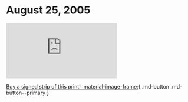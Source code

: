 # August 25, 2005

![](https://www.achewood.com/comic.php?date=08252005)

[Buy a signed strip of this print! :material-image-frame:](https://achewood-holiday-pop-up.myshopify.com/products/strip#08282005){ .md-button .md-button--primary }

